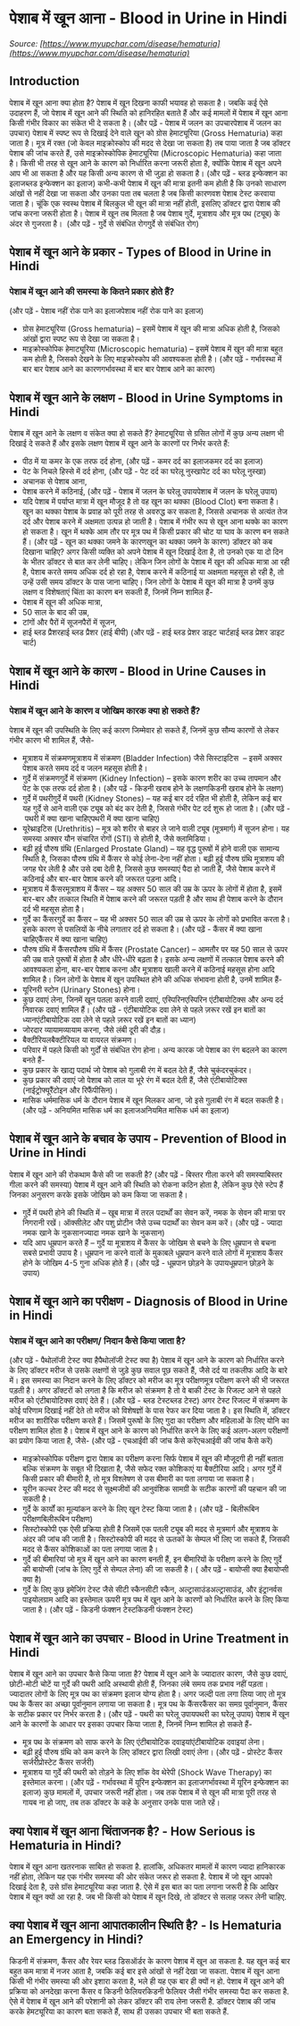 # पेशाब में खून आना - Blood in Urine in Hindi
_Source: [https://www.myupchar.com/disease/hematuria](https://www.myupchar.com/disease/hematuria)_

## Introduction
पेशाब में खून आना क्या होता है?
पेशाब में खून दिखना काफी भयावह हो सकता है। जबकि कई ऐसे उदाहरण हैं, जो पेशाब में खून आने की स्थिति को हानिरहित बताते हैं और कई मामलों में पेशाब में खून आना किसी गंभीर विकार का संकेत भी दे सकता है।
(और पढ़ें - पेशाब में जलन का उपचारपेशाब में जलन का उपचार)
पेशाब में स्पष्ट रूप से दिखाई देने वाले खून को ग्रोस हेमाट्यूरिया (Gross Hematuria) कहा जाता है। मूत्र में रक्त (जो केवल माइक्रोस्कोप की मदद से देखा जा सकता है) तब पाया जाता है जब डॉक्टर पेशाब की जांच करते हैं, उसे माइक्रोस्कोपिक हेमाट्यूरिया (Microscopic Hematuria) कहा जाता है। किसी भी तरह से खून आने के कारण को निर्धारित करना जरूरी होता है, क्योंकि पेशाब में खून अपने आप भी आ सकता है और यह किसी अन्य कारण से भी जुड़ा हो सकता है।
(और पढ़ें - ब्लड इन्फेक्शन का इलाजब्लड इन्फेक्शन का इलाज)
कभी-कभी पेशाब में खून की मात्रा इतनी कम होती है कि उनको साधारण आंखों से नहीं देखा जा सकता और उनका पता तब चलता है जब किसी कारणवश पेशाब टेस्ट करवाया जाता है। चूंकि एक स्वस्थ पेशाब में बिलकुल भी खून की मात्रा नहीं होती, इसलिए डॉक्टर द्वारा पेशाब की जांच करना जरूरी होता है।
पेशाब में खून तब मिलता है जब पेशाब गुर्दे, मूत्राशय और मूत्र पथ (ट्यूब) के अंदर से गुजरता है। 
(और पढ़ें - गुर्दे से संबंधित रोगगुर्दे से संबंधित रोग)

## पेशाब में खून आने के प्रकार - Types of Blood in Urine in Hindi
### पेशाब में खून आने की समस्या के कितने प्रकार होते हैं?
(और पढ़ें - पेशाब नहीं रोक पाने का इलाजपेशाब नहीं रोक पाने का इलाज)
- ग्रोस हेमाट्यूरिया (Gross hematuria) – इसमें पेशाब में खून की मात्रा अधिक होती है, जिसको आंखों द्वारा स्पष्ट रूप से देखा जा सकता है।
- माइक्रोस्कोपिक हेमाट्यूरिया (Microscopic hematuria) – इसमें पेशाब में खून की मात्रा बहुत कम होती है, जिसको देखने के लिए माइक्रोस्कोप की आवश्यकता होती है।
(और पढ़ें - गर्भावस्था में बार बार पेशाब आने का कारणगर्भावस्था में बार बार पेशाब आने का कारण)

## पेशाब में खून आने के लक्षण - Blood in Urine Symptoms in Hindi
पेशाब में खून आने के लक्षण व संकेत क्या हो सकते हैं?
हेमाट्यूरिया से ग्रसित लोगों में कुछ अन्य लक्षण भी दिखाई दे सकते हैं और इसके लक्षण पेशाब में खून आने के कारणों पर निर्भर करते हैं:
- पीठ में या कमर के एक तरफ दर्द होना, (और पढ़ें - कमर दर्द का इलाजकमर दर्द का इलाज)
- पेट के निचले हिस्से में दर्द होना, (और पढ़ें - पेट दर्द का घरेलू नुस्खापेट दर्द का घरेलू नुस्खा)
- अचानक से पेशाब आना,
- पेशाब करने में कठिनाई, (और पढ़ें - पेशाब में जलन के घरेलू उपायपेशाब में जलन के घरेलू उपाय)
- यदि पेशाब में पर्याप्त मात्रा में खून मौजूद है तो वह खून का थक्का (Blood Clot) बना सकता है। खून का थक्का पेशाब के प्रवाह को पूरी तरह से अवरुद्ध कर सकता है, जिससे अचानक से अत्यंत तेज दर्द और पेशाब करने में अक्षमता उत्पन्न हो जाती है। पेशाब में गंभीर रूप से खून आना थक्के का कारण हो सकता है। खून में थक्के आम तौर पर मूत्र पथ में किसी प्रकार की चोट या घाव के कारण बन सकते हैं।
(और पढ़ें - खून का थक्का जमने के कारणखून का थक्का जमने के कारण)
डॉक्टर को कब दिखाना चाहिए?
अगर किसी व्यक्ति को अपने पेशाब में खून दिखाई देता है, तो उनको एक या दो दिन के भीतर डॉक्टर से बात कर लेनी चाहिए। लेकिन जिन लोगों के पेशाब में खून की अधिक मात्रा आ रही है, पेशाब करते समय अधिक दर्द हो रहा है, पेशाब करने में कठिनाई या अक्षमता महसूस हो रही है, तो उन्हें उसी समय डॉक्टर के पास जाना चाहिए।
जिन लोगों के पेशाब में खून की मात्रा है उनमें कुछ लक्षण व विशेषताएं चिंता का कारण बन सकती हैं, जिनमें निम्न शामिल हैं-
- पेशाब में खून की अधिक मात्रा,
- 50 साल के बाद की उम्र,
- टांगों और पैरों में सूजनपैरों में सूजन,
- हाई ब्लड प्रैशरहाई ब्लड प्रैशर (हाई बीपी)
(और पढ़ें - हाई ब्लड प्रेशर डाइट चार्टहाई ब्लड प्रेशर डाइट चार्ट)

## पेशाब में खून आने के कारण - Blood in Urine Causes in Hindi
### पेशाब में खून आने के कारण व जोखिम कारक क्या हो सकते हैं?
पेशाब में खून की उपस्थिति के लिए कई कारण जिम्मेवार हो सकते हैं, जिनमें कुछ सौम्य कारणों से लेकर गंभीर कारण भी शामिल हैं, जैसे-
- मूत्राशय में संक्रमणमूत्राशय में संक्रमण (Bladder Infection) जैसे सिस्टाइटिस  – इसमें अक्सर पेशाब करते समय दर्द व जलन महसूस होती है।
- गुर्दे में संक्रमणगुर्दे में संक्रमण (Kidney Infection) – इसके कारण शरीर का उच्च तापमान और पेट के एक तरफ दर्द होता है। (और पढ़ें - किडनी खराब होने के लक्षणकिडनी खराब होने के लक्षण)
- गुर्दे में पथरीगुर्दे में पथरी (Kidney Stones) – यह कई बार दर्द रहित भी होती है, लेकिन कई बार यह गुर्दे से आने वाली एक ट्यूब को बंद कर देती है, जिससे गंभीर पेट दर्द शुरू हो जाता है। (और पढ़ें - पथरी में क्या खाना चाहिएपथरी में क्या खाना चाहिए)
- यूरेथ्राइटिस (Urethritis) – मूत्र को शरीर से बाहर ले जाने वाली ट्यूब (मूत्रमार्ग) में सूजन होना। यह समस्या अक्सर यौन संचारित रोगों (STI) से होती है, जैसे क्लामिडिया।
- बढ़ी हुई पौरुष ग्रंथि (Enlarged Prostate Gland) – यह वृद्ध पुरूषों में होने वाली एक सामान्य स्थिति है, जिसका पौरुष ग्रंथि में कैंसर से कोई लेना-देना नहीं होता। बढ़ी हुई पौरुष ग्रंथि मूत्राशय की जगह घेर लेती है और उसे दबा देती है, जिससे कुछ समस्याएं पैदा हो जाती हैं, जैसे पेशाब करने में कठिनाई और बार-बार पेशाब करने की जरूरत पड़ना आदि।
- मूत्राशय में कैंसरमूत्राशय में कैंसर – यह अक्सर 50 साल की उम्र के ऊपर के लोगों में होता है, इसमें बार-बार और तत्काल स्थिति में पेशाब करने की जरूरत पड़ती है और साथ ही पेशाब करने के दौरान दर्द भी महसूस होता है।
- गुर्दे का कैंसरगुर्दे का कैंसर – यह भी अक्सर 50 साल की उम्र से ऊपर के लोगों को प्रभावित करता है। इसके कारण से पसलियों के नीचे लगातार दर्द हो सकता है। (और पढ़ें - कैंसर में क्या खाना चाहिएकैंसर में क्या खाना चाहिए)
- पौरुष ग्रंथि में कैंसरपौरुष ग्रंथि में कैंसर (Prostate Cancer) – आमतौर पर यह 50 साल से ऊपर की उम्र वाले पुरूषों में होता है और धीरे-धीरे बढ़ता है। इसके अन्य लक्षणों में तत्काल पेशाब करने की आवश्यकता होना, बार-बार पेशाब करना और मूत्राशय खाली करने में कठिनाई महसूस होना आदि शामिल है।
जिन लोगों के पेशाब में खून उपस्थित होने की अधिक संभावना होती है, उनमें शामिल हैं-
- यूरिनरी स्टोन (Urinary Stones) होना।
- कुछ दवाएं लेना, जिनमें खून पतला करने वाली दवाएं, एस्पिरिनएस्पिरिन एंटीबायोटिक्स और अन्य दर्द निवारक दवाएं शामिल हैं। (और पढ़ें - एंटीबायोटिक दवा लेने से पहले ज़रूर रखें इन बातों का ध्यानएंटीबायोटिक दवा लेने से पहले ज़रूर रखें इन बातों का ध्यान)
- जोरदार व्यायामव्यायाम करना, जैसे लंबी दूरी की दौड़।
- बैक्टीरियलबैक्टीरियल या वायरल संक्रमण।
- परिवार में पहले किसी को गुर्दों से संबंधित रोग होना।
अन्य कारक जो पेशाब का रंग बदलने का कारण बनते हैं-
- कुछ प्रकार के खाद्य पदार्थ जो पेशाब को गुलाबी रंग में बदल देते हैं, जैसे चुकंदरचुकंदर।
- कुछ प्रकार की दवाएं जो पेशाब को लाल या भूरे रंग में बदल देती हैं, जैसे एंटीबायोटिक्स (नाईट्रोफ्यूरैंटोइन और रिफैंपीसिन)।
- मासिक धर्ममासिक धर्म के दौरान पेशाब में खून मिलकर आना, जो इसे गुलाबी रंग में बदल सकती है।
(और पढ़ें - अनियमित मासिक धर्म का इलाजअनियमित मासिक धर्म का इलाज)

## पेशाब में खून आने के बचाव के उपाय - Prevention of Blood in Urine in Hindi
पेशाब में खून आने की रोकथाम कैसे की जा सकती है?
(और पढ़ें - बिस्तर गीला करने की समस्याबिस्तर गीला करने की समस्या)
पेशाब में खून आने की स्थिति को रोकना कठिन होता है, लेकिन कुछ ऐसे स्टेप हैं जिनका अनुसरण करके इसके जोखिम को कम किया जा सकता है।
- गुर्दे में पथरी होने की स्थिति में – खूब मात्रा में तरल पदार्थों का सेवन करें, नमक के सेवन की मात्रा पर निगरानी रखें। ऑक्सीलेट और पशु प्रोटीन जैसे उच्च पदार्थों का सेवन कम करें। (और पढ़ें - ज्यादा नमक खाने के नुकसानज्यादा नमक खाने के नुकसान)
- यदि आप धूम्रपान करते हैं – गुर्दे या मूत्राशय में कैंसर के जोखिम से बचने के लिए धूम्रपान से बचना सबसे प्रभावी उपाय है। धूम्रपान ना करने वालों के मुकाबले धूम्रपान करने वाले लोगों में मूत्राशय कैंसर होने के जोखिम 4-5 गुना अधिक होते हैं।
(और पढ़ें - धूम्रपान छोड़ने के उपायधूम्रपान छोड़ने के उपाय)

## पेशाब में खून आने का परीक्षण - Diagnosis of Blood in Urine in Hindi
### पेशाब में खून आने का परीक्षण​/ निदान कैसे किया जाता है?
(और पढ़ें - पैथोलॉजी टेस्ट क्या हैपैथोलॉजी टेस्ट क्या है)
पेशाब में खून आने के कारण को निर्धारित करने के लिए डॉक्टर मरीज से उसके लक्षणों से जुड़े कुछ सवाल पूछ सकते हैं, जैसे दर्द या तकलीफ आदि के बारे में। इस समस्या का निदान करने के लिए डॉक्टर को मरीज का मूत्र परीक्षणमूत्र परीक्षण करने की भी जरूरत पड़ती है। अगर डॉक्टरों को लगता है कि मरीज को संक्रमण है तो वे बाकी टेस्ट के रिजल्ट आने से पहले मरीज को एंटीबायोटिक्स दवाएं देते हैं।
(और पढ़ें - ब्लड टेस्टब्लड टेस्ट)
अगर टेस्ट रिजल्ट में संक्रमण के कोई परिणाम दिखाई नहीं देते तो मरीज को विशेषज्ञों के पास रेफर कर दिया जाता है। इस स्थिति में, डॉक्टर मरीज का शारीरिक परीक्षण करते हैं। जिसमें पुरूषों के लिए गुदा का परीक्षण और महिलाओं के लिए योनि का परीक्षण शामिल होता है।
पेशाब में खून आने के कारण को निर्धारित करने के लिए कई अलग-अलग परीक्षणों का प्रयोग किया जाता है, जैसे-
(और पढ़ें - एचआईवी की जांच कैसे करेंएचआईवी की जांच कैसे करें)
- माइक्रोस्कोपिक परीक्षण द्वारा पेशाब का परीक्षण करना सिर्फ पेशाब में खून की मौजूदगी ही नहीं बताता बल्कि संक्रमण के सबूत भी दिखाता है, जैसे सफेद रक्त कोशिकाएं या बैक्टीरिया आदि। अगर गुर्दे में किसी प्रकार की बीमारी है, तो मूत्र विश्लेषण से उस बीमारी का पता लगाया जा सकता है।
- यूरीन कल्चर टेस्ट की मदद से सूक्ष्मजीवों की आनुवंशिक सामग्री के सटीक कारणों की पहचान की जा सकती है।
- गुर्दे के कार्यों का मूल्यांकन करने के लिए खून टेस्ट किया जाता है। (और पढ़ें - बिलीरूबिन परीक्षणबिलीरूबिन परीक्षण)
- सिस्टोस्कोपी एक ऐसी प्रक्रिया होती है जिसमें एक पतली ट्यूब की मदद से मूत्रमार्ग और मूत्राशय के अंदर की जांच की जाती है। सिस्टोस्कोपी की मदद से ऊतकों के सेम्पल भी लिए जा सकते हैं, जिसकी मदद से कैंसर कोशिकाओं का पता लगाया जाता है।
- गुर्दे की बीमारियां जो मूत्र में खून आने का कारण बनती हैं, इन बीमारियों के परीक्षण करने के लिए गुर्दे की बायोप्सी (जांच के लिए गुर्दे से सेम्पल लेना) की जा सकती है। ( और पढ़ें - बायोप्सी क्या हैबायोप्सी क्या है)
- गुर्दे के लिए कुछ इमेजिंग टेस्ट जैसे सीटी स्कैनसीटी स्कैन, अल्ट्रासाउंडअल्ट्रासाउंड, और इंट्रानर्वस पाइयोलग्राम आदि का इस्तेमाल ऊपरी मूत्र पथ में खून आने के कारणों को निर्धारित करने के लिए किया जाता है।
(और पढ़ें - किडनी फंक्शन टेस्टकिडनी फंक्शन टेस्ट)

## पेशाब में खून आने का उपचार - Blood in Urine Treatment in Hindi
पेशाब में खून आने का उपचार कैसे किया जाता है?
पेशाब में खून आने के ज्यादातर कारण, जैसे कुछ दवाएं, छोटी-मोटी चोटें या गुर्दे की पथरी आदि अस्थायी होती हैं, जिनका लंबे समय तक प्रभाव नहीं पड़ता। ज्यादातर लोगों के लिए मूत्र पथ का संक्रमण इलाज योग्य होता है। अगर जल्दी पता लगा लिया जाए तो मूत्र पथ के कैंसर का अच्छा पूर्वानुमान लगाया जा सकता है। मूत्र पथ के कैंसरकैंसर का समग्र पूर्वानुमान, कैंसर के सटीक प्रकार पर निर्भर करता है।
(और पढ़ें - पथरी का घरेलू उपायपथरी का घरेलू उपाय)
पेशाब में खून आने के कारणों के आधार पर इसका उपचार किया जाता है, जिनमें निम्न शामिल हो सकते हैं-
- मूत्र पथ के संक्रमण को साफ करने के लिए एंटीबायोटिक दवाइयांएंटीबायोटिक दवाइयां लेना।
- बढ़ी हुई पौरुष ग्रंथि को कम करने के लिए डॉक्टर द्वारा लिखी दवाएं लेना। (और पढ़ें - प्रोस्टेट कैंसर सर्जरीप्रोस्टेट कैंसर सर्जरी)
- मूत्राशय या गुर्दे की पथरी को तोड़ने के लिए शॉक वेव थेरेपी (Shock Wave Therapy) का इस्तेमाल करना।
(और पढ़ें - गर्भावस्था में यूरिन इन्फेक्शन का इलाजगर्भावस्था में यूरिन इन्फेक्शन का इलाज)
कुछ मामलों में, उपचार जरूरी नहीं होता। जब तक पेशाब में से खून की मात्रा पूरी तरह से गायब ना हो जाए, तब तक डॉक्टर के कहे के अनुसार उनके पास जाते रहें।

## क्या पेशाब में खून आना चिंताजनक है? - How Serious is Hematuria in Hindi?
पेशाब में खून आना खतरनाक साबित हो सकता है. हालांकि, अधिकतर मामलों में कारण ज्यादा हानिकारक नहीं होता, लेकिन यह एक गंभीर समस्या की ओर संकेत जरूर हो सकता है. पेशाब में जो खून आपको दिखाई देता है, उसे ग्रॉस हेमाट्यूरिया कहा जाता है. ऐसे में इस बात का पता लगाना जरूरी है कि आखिर पेशाब में खून क्यों आ रहा है. जब भी किसी को पेशाब में खून दिखे, तो डॉक्टर से सलाह जरूर लेनी चाहिए.

## क्या पेशाब में खून आना आपातकालीन स्थिति है? - Is Hematuria an Emergency in Hindi?
किडनी में संक्रमण, कैंसर और रेयर ब्लड डिसऑर्डर के कारण पेशाब में खून आ सकता है. यह खून कई बार बहुत कम मात्रा में नजर आता है, जबकि कई बार इसे आंखों से नहीं देखा जा सकता. पेशाब में खून आना किसी भी गंभीर समस्या की ओर इशारा करता है, भले ही यह एक बार ही क्यों न हो. पेशाब में खून आने की प्रक्रिया को अनदेखा करना कैंसर व किडनी फेलियरकिडनी फेलियर जैसी गंभीर समस्या पैदा कर सकता है. ऐसे में पेशाब में खून आने की परेशानी को लेकर डॉक्टर की राय लेना जरूरी है. डॉक्टर पेशाब की जांच करके हेमट्यूरिया का कारण बता सकते हैं, साथ ही उसका उपचार भी बता सकते हैं.

